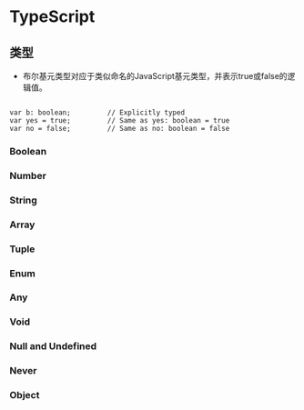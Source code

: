 # TypeScript

## 类型
- 布尔基元类型对应于类似命名的JavaScript基元类型，并表示true或false的逻辑值。

```例子

var b: boolean;         // Explicitly typed  
var yes = true;         // Same as yes: boolean = true  
var no = false;         // Same as no: boolean = false

```
### Boolean

### Number

### String

### Array

### Tuple

### Enum

### Any

### Void

### Null and Undefined

### Never

### Object
